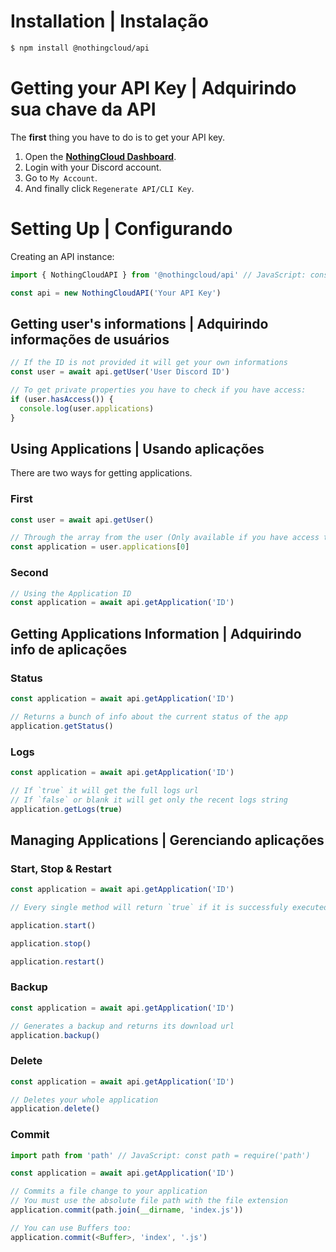# **Installation** | Instalação

```bash
$ npm install @nothingcloud/api
```

# **Getting your API Key** | Adquirindo sua chave da API

The **first** thing you have to do is to get your API key.

1. Open the [**NothingCloud Dashboard**](https://nothingcloud.app/dashboard/me).
2. Login with your Discord account.
3. Go to `My Account`.
4. And finally click `Regenerate API/CLI Key`.


# **Setting Up** | Configurando

Creating an API instance:

```js
import { NothingCloudAPI } from '@nothingcloud/api' // JavaScript: const { NothingCloudAPI } = require('@nothingcloud/api')

const api = new NothingCloudAPI('Your API Key')
```

## **Getting user's informations** | Adquirindo informações de usuários

```js
// If the ID is not provided it will get your own informations
const user = await api.getUser('User Discord ID')

// To get private properties you have to check if you have access:
if (user.hasAccess()) {
  console.log(user.applications)
}
```

## **Using Applications** | Usando aplicações

There are two ways for getting applications.

### **First**

```js
const user = await api.getUser()

// Through the array from the user (Only available if you have access to it)
const application = user.applications[0]
```

### **Second**

```js
// Using the Application ID
const application = await api.getApplication('ID')
```

## **Getting Applications Information** | Adquirindo info de aplicações

### **Status**

```js
const application = await api.getApplication('ID')

// Returns a bunch of info about the current status of the app
application.getStatus()
```

### **Logs**

```js
const application = await api.getApplication('ID')

// If `true` it will get the full logs url
// If `false` or blank it will get only the recent logs string
application.getLogs(true)
```

## **Managing Applications** | Gerenciando aplicações

### **Start, Stop & Restart**

```js
const application = await api.getApplication('ID')

// Every single method will return `true` if it is successfuly executed

application.start()

application.stop()

application.restart()
```

### **Backup**

```js
const application = await api.getApplication('ID')

// Generates a backup and returns its download url
application.backup()
```

### **Delete**

```js
const application = await api.getApplication('ID')

// Deletes your whole application
application.delete()
```

### **Commit**

```js
import path from 'path' // JavaScript: const path = require('path')

const application = await api.getApplication('ID')

// Commits a file change to your application
// You must use the absolute file path with the file extension
application.commit(path.join(__dirname, 'index.js'))

// You can use Buffers too:
application.commit(<Buffer>, 'index', '.js')
```
